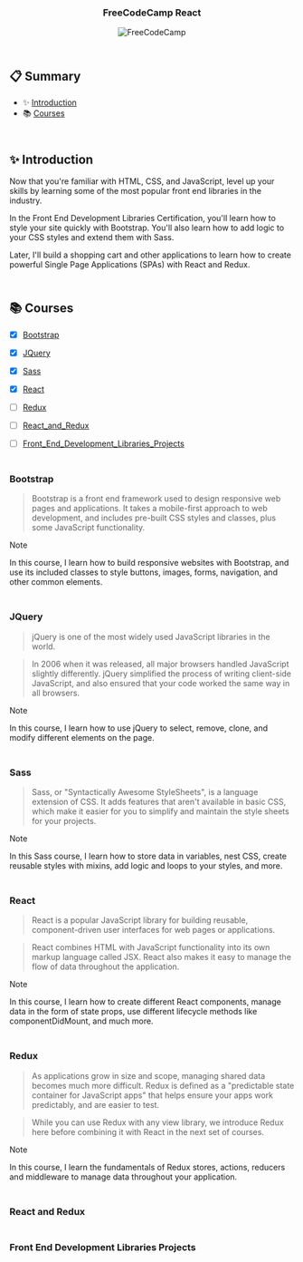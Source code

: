 <div align="center" class="container">
<h3  align="center">FreeCodeCamp React</h3>
<picture>
  <img alt="FreeCodeCamp" src="https://cdn.freecodecamp.org/platform/universal/fcc_primary.svg">
</picture>
</div>

## <br /> 📋 <a name="table">Summary</a>

- ✨ [Introduction](#introduction)
- 📚 [Courses](#courses)

## <br /> <a name="introduction">✨ Introduction</a>

Now that you're familiar with HTML, CSS, and JavaScript, level up your skills by learning some of the most popular front end libraries in the industry.

In the Front End Development Libraries Certification, you'll learn how to style your site quickly with Bootstrap. You'll also learn how to add logic to your CSS styles and extend them with Sass.

Later, I'll build a shopping cart and other applications to learn how to create powerful Single Page Applications (SPAs) with React and Redux.

## <br /> <a name="courses">📚 Courses</a>

- [x] [Bootstrap](#bootstrap)
- [x] [JQuery](#JQuery) 
- [x] [Sass](#Sass) 
- [x] [React](#React)
- [ ] [Redux](#Redux)
- [ ] [React_and_Redux](#React_and_Redux)
- [ ] [Front_End_Development_Libraries_Projects](#Front_End_Development_Libraries_Projects)


### <br /> <a name="bootstrap">Bootstrap</a>

> Bootstrap is a front end framework used to design responsive web pages and applications. It takes a mobile-first approach to web development, and includes pre-built CSS styles and classes, plus some JavaScript functionality.

> [!NOTE]
> In this course, I learn how to build responsive websites with Bootstrap, and use its included classes to style buttons, images, forms, navigation, and other common elements.

### <br /> <a name="JQuery">JQuery</a>

> jQuery is one of the most widely used JavaScript libraries in the world.

> In 2006 when it was released, all major browsers handled JavaScript slightly differently. jQuery simplified the process of writing client-side JavaScript, and also ensured that your code worked the same way in all browsers.

> [!NOTE]
> In this course, I learn how to use jQuery to select, remove, clone, and modify different elements on the page.

### <br /> <a name="Sass">Sass</a>

> Sass, or "Syntactically Awesome StyleSheets", is a language extension of CSS. It adds features that aren't available in basic CSS, which make it easier for you to simplify and maintain the style sheets for your projects.

> [!NOTE]
> In this Sass course, I learn how to store data in variables, nest CSS, create reusable styles with mixins, add logic and loops to your styles, and more.

### <br /> <a name="React">React</a>

> React is a popular JavaScript library for building reusable, component-driven user interfaces for web pages or applications.

> React combines HTML with JavaScript functionality into its own markup language called JSX. React also makes it easy to manage the flow of data throughout the application.

> [!NOTE] 
> In this course, I learn how to create different React components, manage data in the form of state props, use different lifecycle methods like componentDidMount, and much more.

### <br /> <a name="Redux">Redux</a>

> As applications grow in size and scope, managing shared data becomes much more difficult. Redux is defined as a "predictable state container for JavaScript apps" that helps ensure your apps work predictably, and are easier to test.

> While you can use Redux with any view library, we introduce Redux here before combining it with React in the next set of courses.

> [!NOTE] 
>In this course, I learn the fundamentals of Redux stores, actions, reducers and middleware to manage data throughout your application.

### <br /> <a name="React_and_Redux">React and Redux</a>

### <br /> <a name="Front_End_Development_Libraries_Projects">Front End Development Libraries Projects</a>

